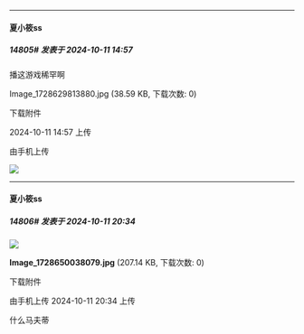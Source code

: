 ﻿
*****

####  夏小筱ss  
##### 14805#       发表于 2024-10-11 14:57

播这游戏稀罕啊

Image_1728629813880.jpg
(38.59 KB, 下载次数: 0)

下载附件

2024-10-11 14:57 上传

由手机上传

<img src="https://img.saraba1st.com/forum/202410/11/145706r0tb3b0szxuxsk3o.jpg" referrerpolicy="no-referrer">


*****

####  夏小筱ss  
##### 14806#       发表于 2024-10-11 20:34

<img src="https://img.saraba1st.com/forum/202410/11/203409jclzwv1lccxovevc.jpg" referrerpolicy="no-referrer">

<strong>Image_1728650038079.jpg</strong> (207.14 KB, 下载次数: 0)

下载附件

由手机上传
2024-10-11 20:34 上传

什么马夫蒂

